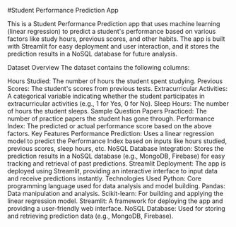 #Student Performance Prediction App

This is a Student Performance Prediction app that uses machine learning (linear regression) to predict a student's performance based on various factors like study hours, previous scores, and other habits. The app is built with Streamlit for easy deployment and user interaction, and it stores the prediction results in a NoSQL database for future analysis.

Dataset Overview
The dataset contains the following columns:

Hours Studied: The number of hours the student spent studying.
Previous Scores: The student's scores from previous tests.
Extracurricular Activities: A categorical variable indicating whether the student participates in extracurricular activities (e.g., 1 for Yes, 0 for No).
Sleep Hours: The number of hours the student sleeps.
Sample Question Papers Practiced: The number of practice papers the student has gone through.
Performance Index: The predicted or actual performance score based on the above factors.
Key Features
Performance Prediction: Uses a linear regression model to predict the Performance Index based on inputs like hours studied, previous scores, sleep hours, etc.
NoSQL Database Integration: Stores the prediction results in a NoSQL database (e.g., MongoDB, Firebase) for easy tracking and retrieval of past predictions.
Streamlit Deployment: The app is deployed using Streamlit, providing an interactive interface to input data and receive predictions instantly.
Technologies Used
Python: Core programming language used for data analysis and model building.
Pandas: Data manipulation and analysis.
Scikit-learn: For building and applying the linear regression model.
Streamlit: A framework for deploying the app and providing a user-friendly web interface.
NoSQL Database: Used for storing and retrieving prediction data (e.g., MongoDB, Firebase).
